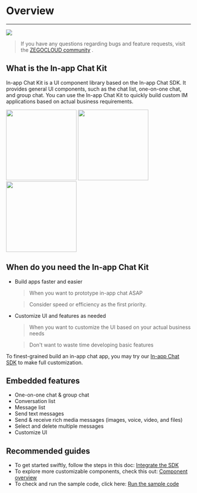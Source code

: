 # Overview

---

[![](https://img.shields.io/badge/chat-on%20discord-7289da.svg)](https://discord.gg/EtNRATttyp)

> If you have any questions regarding bugs and feature requests, visit the [ZEGOCLOUD community](https://discord.gg/EtNRATttyp) .

## What is the In-app Chat Kit

In-app Chat Kit is a UI component library based on the In-app Chat SDK. It provides general UI components, such as the chat list, one-on-one chat, and group chat. You can use the In-app Chat Kit to quickly build custom IM applications based on actual business requirements.

<div class="picture" style="width:100%">
<img class="picture_left" src="https://storage.zego.im/sdk-doc/Pics/ZIMKit/ZIMLKit_image1_EN.png"  style="width:20vw">


<img class="picture_middle" src="https://storage.zego.im/sdk-doc/Pics/ZIMKit/ZIMLKit_image2_EN.png"  style="width:20vw">

<img class="picture_right" src="https://storage.zego.im/sdk-doc/Pics/ZIMKit/ZIMLKit_image3_EN.png"  style="width:20vw">
</div>

## When do you need the In-app Chat Kit

- Build apps faster and easier

  > When you want to prototype in-app chat ASAP

  > Consider speed or efficiency as the first priority.

- Customize UI and features as needed

  > When you want to customize the UI based on your actual business needs

  > Don't want to waste time developing basic features

To finest-grained build an in-app chat app, you may try our [In-app Chat SDK](https://docs.zegocloud.com/article/13919) to make full customization.

## Embedded features

- One-on-one chat & group chat
- Conversation list
- Message list
- Send text messages
- Send & receive rich media messages (images, voice, video, and files) 
- Select and delete multiple messages
- Customize UI

## Recommended guides

* To get started swiftly, follow the steps in this doc: [Integrate the SDK](https://docs.zegocloud.com/article/15652)
* To explore more customizable components, check this out: [Component overview](https://docs.zegocloud.com/article/14667)
* To check and run the sample code, click here: [Run the sample code](https://github.com/ZEGOCLOUD/zego_inapp_chat_uikit_example_android)

